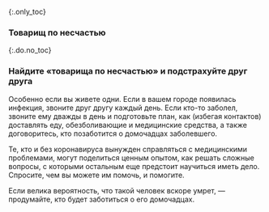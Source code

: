 {:.only_toc}
### Товарищ по несчастью

{:.do.no_toc}
### Найдите «товарища по несчастью» и подстрахуйте друг друга

Особенно если вы живете одни. Если в вашем городе появилась инфекция, звоните друг другу каждый день. Если кто-то заболел, звоните ему дважды в день и подготовьте план, как (избегая контактов) доставлять еду, обезболивающие и медицинские средства, а также договоритесь, кто позаботится о домочадцах заболевшего.

Те, кто и без коронавируса вынужден справляться с медицинскими проблемами, могут поделиться ценным опытом, как решать сложные вопросы, с которыми остальным еще предстоит научиться иметь дело. Спросите, чем вы можете им помочь, и помогите.

Если велика вероятность, что такой человек вскоре умрет, — продумайте, кто будет заботиться о его домочадцах.
